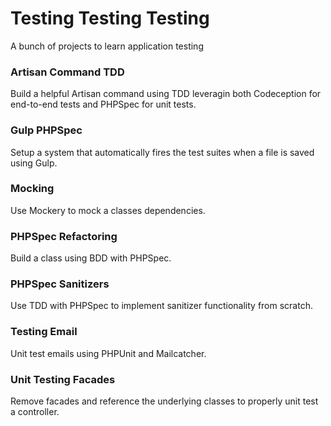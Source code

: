 # Testing Testing Testing

A bunch of projects to learn application testing

### Artisan Command TDD

Build a helpful Artisan command using TDD leveragin both Codeception for end-to-end tests and PHPSpec for unit tests.

### Gulp PHPSpec

Setup a system that automatically fires the test suites when a file is saved using Gulp.

### Mocking

Use Mockery to mock a classes dependencies.

### PHPSpec Refactoring

Build a class using BDD with PHPSpec.

### PHPSpec Sanitizers

Use TDD with PHPSpec to implement sanitizer functionality from scratch.

### Testing Email

Unit test emails using PHPUnit and Mailcatcher.

### Unit Testing Facades

Remove facades and reference the underlying classes to properly unit test a controller.
